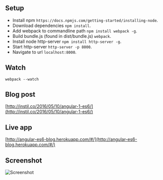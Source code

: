 ## Setup

- Install npm `https://docs.npmjs.com/getting-started/installing-node`.
- Download dependencies `npm install`.
- Add webpack to commandline path `npm install webpack -g`.
- Build bundle.js (found in dist/bundle.js) `webpack`.
- Install node http-server `npm install http-server -g`.
- Start http-server `http-server -p 8000`.
- Navigate to url `localhost:8000`.

## Watch

`webpack --watch`

## Blog post

[http://instil.co/2016/05/10/angular-1-es6/](http://instil.co/2016/05/10/angular-1-es6/)

## Live app

[http://angular-es6-blog.herokuapp.com/#/](http://angular-es6-blog.herokuapp.com/#/)

## Screenshot

![Screenshot](https://cloud.githubusercontent.com/assets/14013708/15150158/fe0242a0-16c3-11e6-90ad-c5f4aef1b559.png)